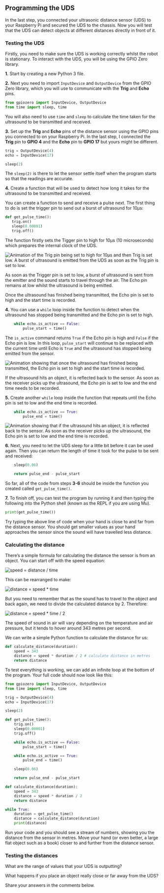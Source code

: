 [comment]: # (
Is this step open? Y/N
If so, short description of this step:
Related links:
Related files:
)

## Programming the UDS

In the last step, you connected your ultrasonic distance sensor (UDS) to your Raspberry Pi and secured the UDS to the chassis. Now you will test that the UDS can detect objects at different distances directly in front of it.

### Testing the UDS

Firstly, you need to make sure the UDS is working correctly whilst the robot is stationary. To interact with the UDS, you will be using the GPIO Zero library.

**1.** Start by creating a new Python 3 file.

**2.** Next you need to import `InputDevice` and `OutputDevice` from the GPIO Zero library, which you will use to communicate with the **Trig** and **Echo** pins. 

~~~ python
from gpiozero import InputDevice, OutputDevice
from time import sleep, time
~~~

You will also need to use `time` and `sleep` to calculate the time taken for the ultrasound to be transmitted and received. 

**3.** Set up the **Trig** and **Echo** pins of the distance sensor using the GPIO pins you connected to on your Raspberry Pi. In the last step, I connected the **Trig** pin to **GPIO 4** and the **Echo** pin to **GPIO 17** but yours might be different.


~~~ python
trig = OutputDevice(4)
echo = InputDevice(17)

sleep(2)
~~~

The `sleep(2)` is there to let the sensor settle itself when the program starts so that the readings are accurate.

**4.** Create a function that will be used to detect how long it takes for the ultrasound to be transmitted and received. 


You can create a function to send and receive a pulse next. The first thing to do is set the trigger pin to send out a burst of ultrasound for 10μs:

~~~ python
def get_pulse_time():
   trig.on()
   sleep(0.00001)
   trig.off()
~~~

The function firstly sets the Tigger pin to high for 10μs (10 microseconds) which prepares the internal clock of the UDS.

![Animation of the Trig pin being set to high for 10μs and then Trig is set low. A burst of ultrasound is emitted from the UDS as soon as the Trig pin is set to low.](https://howtomechatronics.com/wp-content/uploads/2015/07/Ultrasonic-Sensor-Diagram.png)

As soon as the Trigger pin is set to low, a burst of ultrasound is sent from the emitter and the sound starts to travel through the air. The Echo pin remains at low whilst the ultrasound is being emitted. 

Once the ultrasound has finished being transmitted, the Echo pin is set to high and the start time is recorded. 

**4.** You can use a `while` loop inside the function to detect when the ultrasound has stopped being transmitted and the Echo pin is set to high.

~~~ python
    while echo.is_active == False:
        pulse_start = time()
~~~

The `is_active` command returns `True` if the Echo pin is high and `False` if the Echo pin is low. In this loop, `pulse_start` will continue to be replaced with the current time until Echo is `True` and the ultrasound has stopped being emitted from the sensor.

![Animation showing that once the ultrasound has finished being transmitted, the Echo pin is set to high and the start time is recorded.](https://howtomechatronics.com/wp-content/uploads/2015/07/Ultrasonic-Sensor-Diagram.png)

If the ultrasound hits an object, it is reflected back to the sensor. As soon as the receiver picks up the ultrasound, the Echo pin is set to low and the end time needs to be recorded. 

**5.** Create another `while` loop inside the function that repeats until the Echo pin is set to low and the end time is recorded.

~~~ python
    while echo.is_active == True:
        pulse_end = time()
~~~

![Animation showing that if the ultrasound hits an object, it is reflected back to the sensor. As soon as the receiver picks up the ultrasound, the Echo pin is set to low and the end time is recorded. ](https://howtomechatronics.com/wp-content/uploads/2015/07/Ultrasonic-Sensor-Diagram.png)

**6.** Next, you need to let the UDS sleep for a little bit before it can be used again. Then you can return the length of time it took for the pulse to be sent and received:

~~~ python
    sleep(0.06)

    return pulse_end - pulse_start
~~~

So far, all of the code from steps **3-6** should be inside the function you created called `get_pulse_time()`.

**7.** To finish off, you can test the program by running it and then typing the following into the Python shell (known as the REPL if you are using Mu).

~~~ python
print(get_pulse_time())
~~~

Try typing the above line of code when your hand is close to and far from the distance sensor. You should get smaller values as your hand approaches the sensor since the sound will have travelled less distance.

### Calculating the distance

There’s a simple formula for calculating the distance the sensor is from an object. You can start off with the speed equation:

![speed = distance / time](https://projects-static.raspberrypi.org/projects/see-like-a-bat/88c95cc4c253c700132e4c26f23373c277241549/en/images/speed.png)

This can be rearranged to make:

![distance = speed * time](https://projects-static.raspberrypi.org/projects/see-like-a-bat/88c95cc4c253c700132e4c26f23373c277241549/en/images/distance.png)

But you need to remember that as the sound has to travel to the object and back again, we need to divide the calculated distance by 2. Therefore:

![distance = speed * time / 2](https://projects-static.raspberrypi.org/projects/see-like-a-bat/88c95cc4c253c700132e4c26f23373c277241549/en/images/distance2.png)

The speed of sound in air will vary depending on the temperature and air pressure, but it tends to hover around 343 metres per second.

We can write a simple Python function to calculate the distance for us:

~~~ python
def calculate_distance(duration):
    speed = 343
    distance = speed * duration / 2 # calculate distance in metres
    return distance
~~~

To test everything is working, we can add an infinite loop at the bottom of the program. Your full code should now look like this:

~~~ python
from gpiozero import InputDevice, OutputDevice
from time import sleep, time

trig = OutputDevice(4)
echo = InputDevice(17)

sleep(2)

def get_pulse_time():
    trig.on()
   	sleep(0.00001)
	trig.off()

	while echo.is_active == False:
		pulse_start = time()

	while echo.is_active == True:
		pulse_end = time()

	sleep(0.06)

	return pulse_end - pulse_start

def calculate_distance(duration):
	speed = 343
	distance = speed * duration / 2
	return distance

while True:
	duration = get_pulse_time()
	distance = calculate_distance(duration)
	print(distance)
~~~

Run your code and you should see a stream of numbers, showing you the distance from the sensor in metres. Move your hand (or even better, a large flat object such as a book) closer to and further from the distance sensor.

### Testing the distances

What are the range of values that your UDS is outputting?

What happens if you place an object really close or far away from the UDS?

Share your answers in the comments below.
